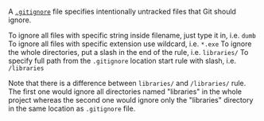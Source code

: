 A [`.gitignore`](http://git-scm.com/docs/gitignore) file specifies intentionally untracked files that Git should ignore.

To ignore all files with specific string inside filename, just type it in, i.e. `dumb`
To ignore all files with specific extension use wildcard, i.e. `*.exe`
To ignore the whole directories, put a slash in the end of the rule, i.e. `libraries/`
To specify full path from the `.gitignore` location start rule with slash, i.e. `/libraries`

Note that there is a difference between `libraries/` and `/libraries/` rule.
The first one would ignore all directories named "libraries" in the whole project whereas
the second one would ignore only the "libraries" directory in the same location as `.gitignore` file.
